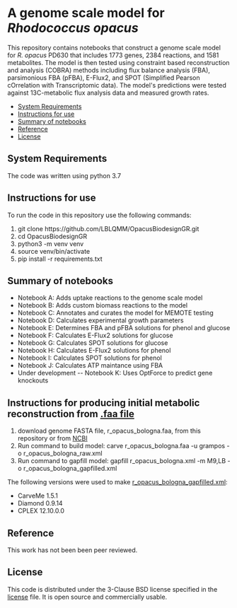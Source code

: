 # A genome scale model for *Rhodococcus opacus*

This repository contains notebooks that construct a genome scale model for *R. opacus* PD630 that includes 1773 genes, 2384 reactions, and 1581 metabolites. The model is then tested using constraint based reconstruction and analysis (COBRA) methods including flux balance analysis (FBA), parsimonious FBA (pFBA), E-Flux2, and SPOT (Simplified Pearson cOrrelation with Transcriptomic data). The model's predictions were tested against 13C-metabolic flux analysis data and measured growth rates.

- [System Requirements](#system-requirements)
- [Instructions for use](#instructions-for-use)
- [Summary of notebooks](#summary-of-notebooks)
- [Reference](#reference)
- [License](#license)

## System Requirements

The code was written using python 3.7

## Instructions for use

To run the code in this repository use the following commands:

<ol>
  <li>git clone https://github.com/LBLQMM/OpacusBiodesignGR.git</li>
  <li>cd OpacusBiodesignGR</li>
  <li>python3 -m venv venv</li>
  <li>source venv/bin/activate</li>
  <li>pip install -r requirements.txt</li>
</ol>

## Summary of notebooks

- Notebook A: Adds uptake reactions to the genome scale model
- Notebook B: Adds custom biomass reactions to the model
- Notebook C: Annotates and curates the model for MEMOTE testing
- Notebook D: Calculates experimental growth parameters
- Notebook E: Determines FBA and pFBA solutions for phenol and glucose
- Notebook F: Calculates E-Flux2 solutions for glucose
- Notebook G: Calculates SPOT solutions for glucose
- Notebook H: Calculates E-Flux2 solutions for phenol
- Notebook I: Calculates SPOT solutions for phenol
- Notebook J: Calculates ATP maintance using FBA
- Under development -- Notebook K: Uses OptForce to predict gene knockouts

## Instructions for producing initial metabolic reconstruction from [.faa file][1]

<ol>
  <li>
    download genome FASTA file, r_opacus_bologna.faa, from this repository or from 
    <a href="https://www.ncbi.nlm.nih.gov/assembly/GCF_020542785.1">NCBI</a>
  </li>
  <li>Run command to build model: carve r_opacus_bologna.faa -u grampos -o r_opacus_bologna_raw.xml</li>
  <li>Run command to gapfill model: gapfill r_opacus_bologna.xml -m M9,LB -o r_opacus_bologna_gapfilled.xml</li>
</ol>

The following versions were used to make [r_opacus_bologna_gapfilled.xml][2]:

<ul>
  <li>CarveMe 1.5.1</li>
  <li>Diamond 0.9.14</li>
  <li>CPLEX 12.10.0.0</li>
</ul>

## Reference
This work has not been been peer reviewed.

## License

This code is distributed under the 3-Clause BSD license specified in the [license][3] file. It is open source and commercially usable.

[1]: data/genome_data/r_opacus_bologna.faa
[2]: models/r_opacus_bologna_gapfilled.xml
[3]: license
